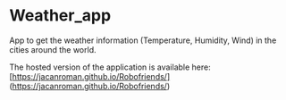 # Weather_app

App to get the weather information (Temperature, Humidity, Wind) in the cities around the world.

The hosted version of the application is available here: [https://jacanroman.github.io/Robofriends/] (https://jacanroman.github.io/Robofriends/)

